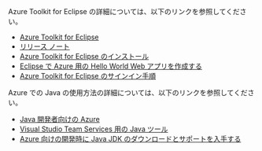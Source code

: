 Azure Toolkit for Eclipse の詳細については、以下のリンクを参照してください。 

* [Azure Toolkit for Eclipse](../eclipse/azure-toolkit-for-eclipse.md) 
* [リリース ノート](https://github.com/Microsoft/azure-tools-for-java/releases) 
* [Azure Toolkit for Eclipse のインストール](../eclipse/azure-toolkit-for-eclipse-installation.md) 
* [Eclipse で Azure 用の Hello World Web アプリを作成する](../eclipse/azure-toolkit-for-eclipse-create-hello-world-web-app.md) 
* [Azure Toolkit for Eclipse のサインイン手順](../eclipse/azure-toolkit-for-eclipse-sign-in-instructions.md) 

Azure での Java の使用方法の詳細については、以下のリンクを参照してください。 

* [Java 開発者向けの Azure](https://docs.microsoft.com/java/azure/) 
* [Visual Studio Team Services 用の Java ツール](/azure/devops/java/)
* [Azure 向けの開発時に Java JDK のダウンロードとサポートを入手する](https://aka.ms/azure-jdks)
<!-- TODO: Add URLs for Java in VSCode here --> 
